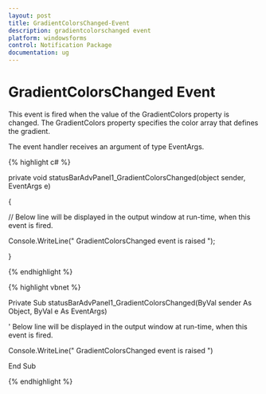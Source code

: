 ```yaml
---
layout: post
title: GradientColorsChanged-Event
description: gradientcolorschanged event
platform: windowsforms
control: Notification Package 
documentation: ug
---
```


# GradientColorsChanged Event

This event is fired when the value of the GradientColors property is changed. The GradientColors property specifies the color array that defines the gradient.

The event handler receives an argument of type EventArgs.

{% highlight c# %}



private void statusBarAdvPanel1_GradientColorsChanged(object sender, EventArgs e)

{

// Below line will be displayed in the output window at run-time, when this event is fired.

Console.WriteLine(" GradientColorsChanged event is raised ");

}

{% endhighlight %}

{% highlight vbnet %}



Private Sub statusBarAdvPanel1_GradientColorsChanged(ByVal sender As Object, ByVal e As EventArgs)

' Below line will be displayed in the output window at run-time, when this event is fired.

Console.WriteLine(" GradientColorsChanged event is raised ")

End Sub

{% endhighlight %}

